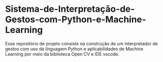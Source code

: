 # Sistema-de-Interpretação-de-Gestos-com-Python-e-Machine-Learning
Esse repositório de projeto consiste na construção de um interpretador de gestos com uso da linguagem Python e aplicabilidades de Machine Learning por meio da biblioteca Open CV e IDE vscode.
